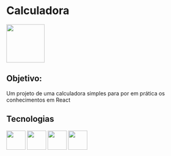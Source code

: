 # Calculadora
<img src="https://cdn.pixabay.com/photo/2020/05/09/13/48/calculator-5149748_1280.png" width="100">

<h2>Objetivo:</h2>
<p>Um projeto de uma calculadora simples para por em prática os conhecimentos em React</p>

<h2>Tecnologias</h2>
<img src="https://static1.xdaimages.com/wordpress/wp-content/uploads/2022/09/Visual-Studio-Code-featured-2.jpg" width="50">
<img src="https://upload.wikimedia.org/wikipedia/commons/thumb/a/a7/React-icon.svg/200px-React-icon.svg.png" width="50">
<img src="https://www.freepnglogos.com/uploads/html5-logo-png/html5-logo-html-logo-0.png" width="50">
<img src="https://www.freepnglogos.com/uploads/html5-logo-png/html5-logo-opencode-css-8.png" width="50">
